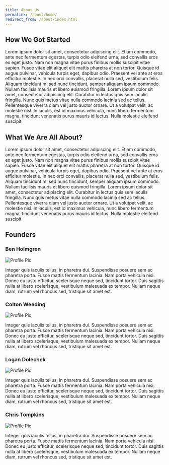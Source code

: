 ```yaml
---
title: About Us
permalink: /about/home/
redirect_from: /about/index.html
---
```


<h2>How We Got Started</h2>
<p>Lorem ipsum dolor sit amet, consectetur adipiscing elit. Etiam commodo, ante nec fermentum egestas, turpis odio eleifend urna, sed convallis eros ex eget justo. Nam non magna vitae purus finibus mollis suscipit vitae sapien. Fusce vitae elit aliquet elit mattis pharetra at non tortor. Quisque id augue pulvinar, vehicula turpis eget, dapibus odio. Praesent vel ante at eros efficitur molestie. In nec orci convallis, placerat nulla sed, vestibulum felis. Aliquam tincidunt mi sed nunc tincidunt, semper aliquam ipsum commodo. Nullam facilisis mauris et libero euismod fringilla. Lorem ipsum dolor sit amet, consectetur adipiscing elit. Curabitur in lectus quis sem iaculis fringilla. Nunc quis metus vitae nulla commodo lacinia sed ac tellus. Pellentesque viverra diam vel justo auctor ornare. Ut a volutpat velit, ac molestie nisl. In iaculis, est id maximus vehicula, nunc libero fermentum magna, tincidunt venenatis purus mauris id lectus. Nulla molestie eleifend suscipit.</p>

<h2>What We Are All About?</h2>
<p>Lorem ipsum dolor sit amet, consectetur adipiscing elit. Etiam commodo, ante nec fermentum egestas, turpis odio eleifend urna, sed convallis eros ex eget justo. Nam non magna vitae purus finibus mollis suscipit vitae sapien. Fusce vitae elit aliquet elit mattis pharetra at non tortor. Quisque id augue pulvinar, vehicula turpis eget, dapibus odio. Praesent vel ante at eros efficitur molestie. In nec orci convallis, placerat nulla sed, vestibulum felis. Aliquam tincidunt mi sed nunc tincidunt, semper aliquam ipsum commodo. Nullam facilisis mauris et libero euismod fringilla. Lorem ipsum dolor sit amet, consectetur adipiscing elit. Curabitur in lectus quis sem iaculis fringilla. Nunc quis metus vitae nulla commodo lacinia sed ac tellus. Pellentesque viverra diam vel justo auctor ornare. Ut a volutpat velit, ac molestie nisl. In iaculis, est id maximus vehicula, nunc libero fermentum magna, tincidunt venenatis purus mauris id lectus. Nulla molestie eleifend suscipit.</p>

<h2>Founders</h2>

<h3>Ben Holmgren</h3>
<img src="" alt="Profile Pic">
<p>Integer quis iaculis tellus, in pharetra dui. Suspendisse posuere sem ac pharetra porta. Fusce mattis fermentum lacinia. Nam porta vehicula nisi. Donec eu justo efficitur, scelerisque neque sed, tincidunt tortor. Duis sagittis nulla at libero scelerisque, vestibulum malesuada ex tempor. Nullam neque diam, rutrum vel rhoncus sed, tristique sit amet est.</p>

<h3>Colton Weeding</h3>
<img src="" alt="Profile Pic">
<p>Integer quis iaculis tellus, in pharetra dui. Suspendisse posuere sem ac pharetra porta. Fusce mattis fermentum lacinia. Nam porta vehicula nisi. Donec eu justo efficitur, scelerisque neque sed, tincidunt tortor. Duis sagittis nulla at libero scelerisque, vestibulum malesuada ex tempor. Nullam neque diam, rutrum vel rhoncus sed, tristique sit amet est.</p>

<h3>Logan Dolechek</h3>
<img src="" alt="Profile Pic">
<p>Integer quis iaculis tellus, in pharetra dui. Suspendisse posuere sem ac pharetra porta. Fusce mattis fermentum lacinia. Nam porta vehicula nisi. Donec eu justo efficitur, scelerisque neque sed, tincidunt tortor. Duis sagittis nulla at libero scelerisque, vestibulum malesuada ex tempor. Nullam neque diam, rutrum vel rhoncus sed, tristique sit amet est.</p>

<h3>Chris Tompkins</h3>
<img src="" alt="Profile Pic">
<p>Integer quis iaculis tellus, in pharetra dui. Suspendisse posuere sem ac pharetra porta. Fusce mattis fermentum lacinia. Nam porta vehicula nisi. Donec eu justo efficitur, scelerisque neque sed, tincidunt tortor. Duis sagittis nulla at libero scelerisque, vestibulum malesuada ex tempor. Nullam neque diam, rutrum vel rhoncus sed, tristique sit amet est.</p>


